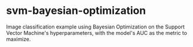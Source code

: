 # svm-bayesian-optimization
Image classification example using Bayesian Optimization on the Support Vector Machine's hyperparameters, with the model's AUC as the metric to maximize.
